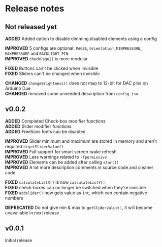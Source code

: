 # Release notes

## Not released yet

**ADDED** Added option to disable dimming disabled elements using a config

**IMPROVED** 5 configs are optional: `PAGES`, `Orientation`, `MINPRESSURE`, `MAXPRESSURE` and `BACKLIGHT_PIN`  
**IMPROVED** `checkPage()` is more modular

**FIXED** Buttons can't be clicked when invisible  
**FIXED** Sliders can't be changed when invisible

**CHANGED** `changeBrightness()` does not map to 12-bit for DAC pins on Arduino Due  
**CHANGED** removed some unneeded description from `config.ino`

## v0.0.2

**ADDED** Completed Check-box modifier functions  
**ADDED** Slider modifier functions  
**ADDED** FreeSans fonts can be disabled

**IMPROVED** Slider minimum and maximum are stored in memory and aren't required in `getSliderValue()`  
**IMPROVED** Full support for smart screen-wake refresh  
**IMPROVED** Less warnings related to `-fpermissive`  
**IMPROVED** Elements can be added after calling `start()`  
**IMPROVED** A lot more description comments in source code and cleaner code

**FIXED** `calculateListX()` is now `calculateListY()`  
**FIXED** check-boxes can no longer be switched when they're invisible  
**FIXED** `addslider()` now gets value as `int`, which can contain negative numbers

**DEPRECATED** Do not give min & max to `getSliderValue()`, it will become unavailable in next release

## v0.0.1

Initial release
